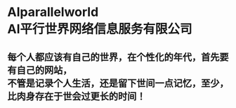 <h1>AIparallelworld<br>
AI平行世界网络信息服务有限公司</h1>
<h2>每个人都应该有自己的世界，在个性化的年代，首先要有自己的网站，
   <br>不管是记录个人生活，还是留下世间一点记忆，至少，比肉身存在于世会过更长的时间！</h2>

